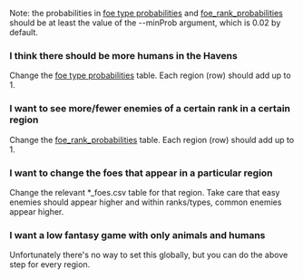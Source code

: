 Note: the probabilities in [foe type probabilities](foe_type_probabilities.csv) and [foe_rank_probabilities](foe_rank_probabilities.csv) should be at least the value of the --minProb argument, which is 0.02 by default.

### I think there should be more humans in the Havens

Change the [foe type probabilities](foe_type_probabilities.csv) table. Each region (row) should add up to 1.

### I want to see more/fewer enemies of a certain rank in a certain region

Change the [foe_rank_probabilities](foe_rank_probabilities.csv) table. Each region (row) should add up to 1.

### I want to change the foes that appear in a particular region

Change the relevant \*\_foes.csv table for that region. Take care that easy enemies should appear higher and within ranks/types, common enemies appear higher.

### I want a low fantasy game with only animals and humans 

Unfortunately there's no way to set this globally, but you can do the above step for every region.

